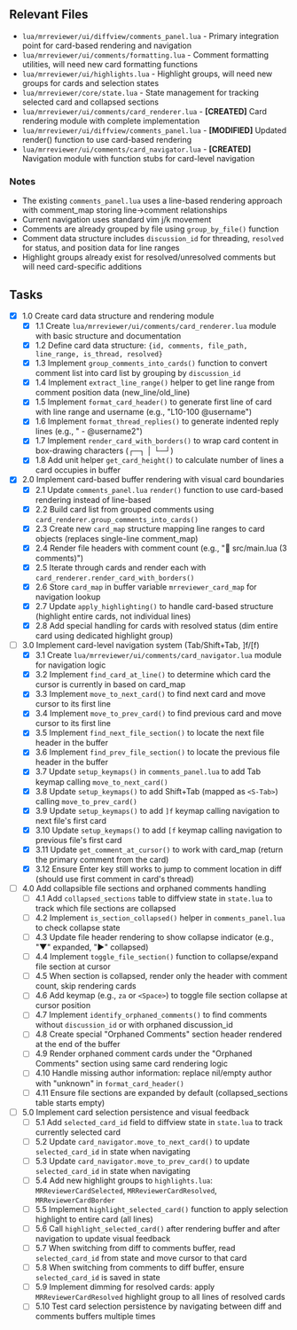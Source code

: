 ## Relevant Files

- `lua/mrreviewer/ui/diffview/comments_panel.lua` - Primary integration point for card-based rendering and navigation
- `lua/mrreviewer/ui/comments/formatting.lua` - Comment formatting utilities, will need new card formatting functions
- `lua/mrreviewer/ui/highlights.lua` - Highlight groups, will need new groups for cards and selection states
- `lua/mrreviewer/core/state.lua` - State management for tracking selected card and collapsed sections
- `lua/mrreviewer/ui/comments/card_renderer.lua` - **[CREATED]** Card rendering module with complete implementation
- `lua/mrreviewer/ui/diffview/comments_panel.lua` - **[MODIFIED]** Updated render() function to use card-based rendering
- `lua/mrreviewer/ui/comments/card_navigator.lua` - **[CREATED]** Navigation module with function stubs for card-level navigation

### Notes

- The existing `comments_panel.lua` uses a line-based rendering approach with comment_map storing line->comment relationships
- Current navigation uses standard vim j/k movement
- Comments are already grouped by file using `group_by_file()` function
- Comment data structure includes `discussion_id` for threading, `resolved` for status, and position data for line ranges
- Highlight groups already exist for resolved/unresolved comments but will need card-specific additions

## Tasks

- [x] 1.0 Create card data structure and rendering module
  - [x] 1.1 Create `lua/mrreviewer/ui/comments/card_renderer.lua` module with basic structure and documentation
  - [x] 1.2 Define card data structure: `{id, comments, file_path, line_range, is_thread, resolved}`
  - [x] 1.3 Implement `group_comments_into_cards()` function to convert comment list into card list by grouping by `discussion_id`
  - [x] 1.4 Implement `extract_line_range()` helper to get line range from comment position data (new_line/old_line)
  - [x] 1.5 Implement `format_card_header()` to generate first line of card with line range and username (e.g., "L10-100 @username")
  - [x] 1.6 Implement `format_thread_replies()` to generate indented reply lines (e.g., "  - @username2")
  - [x] 1.7 Implement `render_card_with_borders()` to wrap card content in box-drawing characters (┌─┐ │ └─┘)
  - [x] 1.8 Add unit helper `get_card_height()` to calculate number of lines a card occupies in buffer

- [x] 2.0 Implement card-based buffer rendering with visual card boundaries
  - [x] 2.1 Update `comments_panel.lua` `render()` function to use card-based rendering instead of line-based
  - [x] 2.2 Build card list from grouped comments using `card_renderer.group_comments_into_cards()`
  - [x] 2.3 Create new `card_map` structure mapping line ranges to card objects (replaces single-line comment_map)
  - [x] 2.4 Render file headers with comment count (e.g., "📁 src/main.lua (3 comments)")
  - [x] 2.5 Iterate through cards and render each with `card_renderer.render_card_with_borders()`
  - [x] 2.6 Store `card_map` in buffer variable `mrreviewer_card_map` for navigation lookup
  - [x] 2.7 Update `apply_highlighting()` to handle card-based structure (highlight entire cards, not individual lines)
  - [x] 2.8 Add special handling for cards with resolved status (dim entire card using dedicated highlight group)

- [ ] 3.0 Implement card-level navigation system (Tab/Shift+Tab, ]f/[f)
  - [x] 3.1 Create `lua/mrreviewer/ui/comments/card_navigator.lua` module for navigation logic
  - [x] 3.2 Implement `find_card_at_line()` to determine which card the cursor is currently in based on card_map
  - [x] 3.3 Implement `move_to_next_card()` to find next card and move cursor to its first line
  - [x] 3.4 Implement `move_to_prev_card()` to find previous card and move cursor to its first line
  - [x] 3.5 Implement `find_next_file_section()` to locate the next file header in the buffer
  - [x] 3.6 Implement `find_prev_file_section()` to locate the previous file header in the buffer
  - [x] 3.7 Update `setup_keymaps()` in `comments_panel.lua` to add Tab keymap calling `move_to_next_card()`
  - [x] 3.8 Update `setup_keymaps()` to add Shift+Tab (mapped as `<S-Tab>`) calling `move_to_prev_card()`
  - [x] 3.9 Update `setup_keymaps()` to add `]f` keymap calling navigation to next file's first card
  - [x] 3.10 Update `setup_keymaps()` to add `[f` keymap calling navigation to previous file's first card
  - [x] 3.11 Update `get_comment_at_cursor()` to work with card_map (return the primary comment from the card)
  - [x] 3.12 Ensure Enter key still works to jump to comment location in diff (should use first comment in card's thread)

- [ ] 4.0 Add collapsible file sections and orphaned comments handling
  - [ ] 4.1 Add `collapsed_sections` table to diffview state in `state.lua` to track which file sections are collapsed
  - [ ] 4.2 Implement `is_section_collapsed()` helper in `comments_panel.lua` to check collapse state
  - [ ] 4.3 Update file header rendering to show collapse indicator (e.g., "▼" expanded, "▶" collapsed)
  - [ ] 4.4 Implement `toggle_file_section()` function to collapse/expand file section at cursor
  - [ ] 4.5 When section is collapsed, render only the header with comment count, skip rendering cards
  - [ ] 4.6 Add keymap (e.g., `za` or `<Space>`) to toggle file section collapse at cursor position
  - [ ] 4.7 Implement `identify_orphaned_comments()` to find comments without `discussion_id` or with orphaned discussion_id
  - [ ] 4.8 Create special "Orphaned Comments" section header rendered at the end of the buffer
  - [ ] 4.9 Render orphaned comment cards under the "Orphaned Comments" section using same card rendering logic
  - [ ] 4.10 Handle missing author information: replace nil/empty author with "unknown" in `format_card_header()`
  - [ ] 4.11 Ensure file sections are expanded by default (collapsed_sections table starts empty)

- [ ] 5.0 Implement card selection persistence and visual feedback
  - [ ] 5.1 Add `selected_card_id` field to diffview state in `state.lua` to track currently selected card
  - [ ] 5.2 Update `card_navigator.move_to_next_card()` to update `selected_card_id` in state when navigating
  - [ ] 5.3 Update `card_navigator.move_to_prev_card()` to update `selected_card_id` in state when navigating
  - [ ] 5.4 Add new highlight groups to `highlights.lua`: `MRReviewerCardSelected`, `MRReviewerCardResolved`, `MRReviewerCardBorder`
  - [ ] 5.5 Implement `highlight_selected_card()` function to apply selection highlight to entire card (all lines)
  - [ ] 5.6 Call `highlight_selected_card()` after rendering buffer and after navigation to update visual feedback
  - [ ] 5.7 When switching from diff to comments buffer, read `selected_card_id` from state and move cursor to that card
  - [ ] 5.8 When switching from comments to diff buffer, ensure `selected_card_id` is saved in state
  - [ ] 5.9 Implement dimming for resolved cards: apply `MRReviewerCardResolved` highlight group to all lines of resolved cards
  - [ ] 5.10 Test card selection persistence by navigating between diff and comments buffers multiple times
